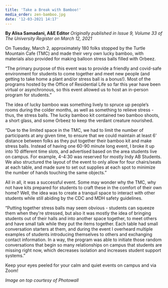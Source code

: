 ```yaml
---
title: 'Take a Break with Bamboo!'
media_order: zen-bamboo.jpg
date: '12-03-2021 14:17'
---
```


**By Alisa Samadani, A&E Editor** _Originally published in Issue 9, Volume 33 of The University Register on March 12, 2021_

On Tuesday, March 2, approximately 180 folks stopped by the Turtle Mountain Cafe (TMC) and made their very own lucky bamboo, with materials also provided for making balloon stress balls filled with Orbeez. 

“The primary purpose of this event was to provide a friendly and covid-safe environment for students to come together and meet new people (and getting to take home a plant and/or stress ball is a bonus!). Most of the programs hosted by the Office of Residential Life so far this year have been virtual or asynchronous, so this event allowed us to host an in-person program for students.”
 
The idea of lucky bamboo was something lively to spruce up people’s rooms during the colder months, as well as something to relieve stress - thus, the stress balls. The lucky bamboo kit contained two bamboo shoots, a short glass, and some Orbeez to keep the verdant creature nourished.
 
“Due to the limited space in the TMC, we had to limit the number of participants at any given time, to ensure that we could maintain at least 6' distance between folks as they put together their bamboo kit and make stress balls. Instead of having one 60-90 minute long event, I broke it up into 10 different time slots, and advertised based on the area students live on campus. For example, 4-4:30 was reserved for mostly Indy AB Students. We also structured the layout of the event to only allow for four chairs/seats at each table, and made sure to set out supplies at each spot to minimize the number of hands touching the same objects.”
 
All in all, it was a successful event. Some may wonder why the TMC, why not have kits prepared for students to craft these in the comfort of their own home? Well, the idea was to create a tranquil space to interact with other students while still abiding by the CDC and MDH safety guidelines. 
 
“Putting together stress balls may seem obvious - students can squeeze them when they're stressed, but also it was mostly the idea of bringing students out of their halls and into another space together, to meet others and have small talk while they put the items together. Each table had small conversation starters at them, and during the event I overheard multiple examples of students introducing themselves to others and exchanging contact information. In a way, the program was able to initiate those random conversations that begin so many relationships on campus that students are missing right now, which decreases isolation and increases student support systems.”
 
Keep your eyes peeled for your calm and quiet events on campus and via Zoom!

_Image on top courtesy of Photowall_
